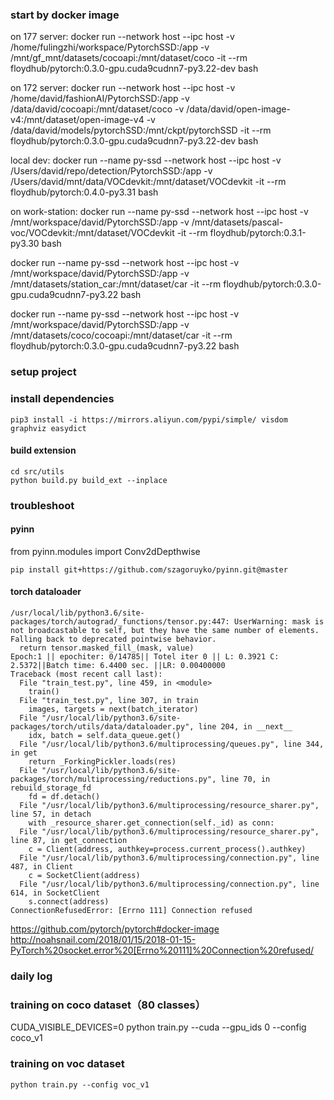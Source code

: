 ### start by docker image

on 177 server:
docker run --network host --ipc host -v /home/fulingzhi/workspace/PytorchSSD:/app -v /mnt/gf_mnt/datasets/cocoapi:/mnt/dataset/coco -it --rm floydhub/pytorch:0.3.0-gpu.cuda9cudnn7-py3.22-dev bash

on 172 server:
docker run --network host --ipc host -v /home/david/fashionAI/PytorchSSD:/app -v /data/david/cocoapi:/mnt/dataset/coco -v /data/david/open-image-v4:/mnt/dataset/open-image-v4 -v /data/david/models/pytorchSSD:/mnt/ckpt/pytorchSSD -it --rm floydhub/pytorch:0.3.0-gpu.cuda9cudnn7-py3.22-dev bash

local dev:
docker run --name py-ssd --network host --ipc host -v /Users/david/repo/detection/PytorchSSD:/app -v /Users/david/mnt/data/VOCdevkit:/mnt/dataset/VOCdevkit -it --rm floydhub/pytorch:0.4.0-py3.31 bash

on work-station:
docker run --name py-ssd --network host --ipc host -v /mnt/workspace/david/PytorchSSD:/app -v /mnt/datasets/pascal-voc/VOCdevkit:/mnt/dataset/VOCdevkit -it --rm floydhub/pytorch:0.3.1-py3.30 bash

docker run --name py-ssd --network host --ipc host -v /mnt/workspace/david/PytorchSSD:/app -v /mnt/datasets/station_car:/mnt/dataset/car -it --rm floydhub/pytorch:0.3.0-gpu.cuda9cudnn7-py3.22 bash

docker run --name py-ssd --network host --ipc host -v /mnt/workspace/david/PytorchSSD:/app -v /mnt/datasets/coco/cocoapi:/mnt/dataset/car -it --rm floydhub/pytorch:0.3.0-gpu.cuda9cudnn7-py3.22 bash


### setup project


### install dependencies

`pip3 install -i https://mirrors.aliyun.com/pypi/simple/ visdom graphviz easydict`

#### build extension

```
cd src/utils
python build.py build_ext --inplace
```

### troubleshoot

#### pyinn

from pyinn.modules import Conv2dDepthwise

`pip install git+https://github.com/szagoruyko/pyinn.git@master`

#### torch dataloader

```
/usr/local/lib/python3.6/site-packages/torch/autograd/_functions/tensor.py:447: UserWarning: mask is not broadcastable to self, but they have the same number of elements.  Falling back to deprecated pointwise behavior.
  return tensor.masked_fill_(mask, value)
Epoch:1 || epochiter: 0/14785|| Totel iter 0 || L: 0.3921 C: 2.5372||Batch time: 6.4400 sec. ||LR: 0.00400000
Traceback (most recent call last):
  File "train_test.py", line 459, in <module>
    train()
  File "train_test.py", line 307, in train
    images, targets = next(batch_iterator)
  File "/usr/local/lib/python3.6/site-packages/torch/utils/data/dataloader.py", line 204, in __next__
    idx, batch = self.data_queue.get()
  File "/usr/local/lib/python3.6/multiprocessing/queues.py", line 344, in get
    return _ForkingPickler.loads(res)
  File "/usr/local/lib/python3.6/site-packages/torch/multiprocessing/reductions.py", line 70, in rebuild_storage_fd
    fd = df.detach()
  File "/usr/local/lib/python3.6/multiprocessing/resource_sharer.py", line 57, in detach
    with _resource_sharer.get_connection(self._id) as conn:
  File "/usr/local/lib/python3.6/multiprocessing/resource_sharer.py", line 87, in get_connection
    c = Client(address, authkey=process.current_process().authkey)
  File "/usr/local/lib/python3.6/multiprocessing/connection.py", line 487, in Client
    c = SocketClient(address)
  File "/usr/local/lib/python3.6/multiprocessing/connection.py", line 614, in SocketClient
    s.connect(address)
ConnectionRefusedError: [Errno 111] Connection refused
```

https://github.com/pytorch/pytorch#docker-image
http://noahsnail.com/2018/01/15/2018-01-15-PyTorch%20socket.error%20[Errno%20111]%20Connection%20refused/


### daily log

### training on coco dataset（80 classes）

CUDA_VISIBLE_DEVICES=0 python train.py --cuda --gpu_ids 0 --config coco_v1


### training on voc dataset

`python train.py --config voc_v1`
